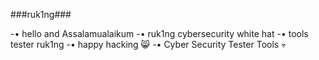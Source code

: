 ###ruk1ng###

-• hello and Assalamualaikum
-• ruk1ng cybersecurity white hat
-• tools tester ruk1ng
-• happy hacking 😸
-• Cyber Security Tester Tools 💀

<!---
RukingTeam/RukingTeam is a ✨ special ✨ repository because its `README.md` (this file) appears on your GitHub profile.
You can click the Preview link to take a look at your changes.
--->
